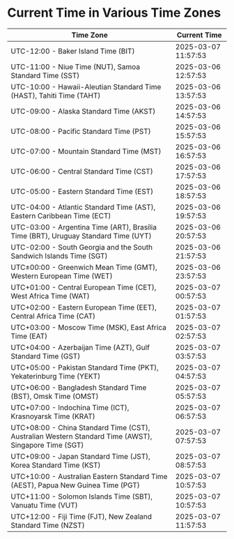 # Current Time in Various Time Zones

| Time Zone | Current Time |
|-----------|--------------|
| UTC-12:00 - Baker Island Time (BIT) | 2025-03-07 11:57:53 |
| UTC-11:00 - Niue Time (NUT), Samoa Standard Time (SST) | 2025-03-06 12:57:53 |
| UTC-10:00 - Hawaii-Aleutian Standard Time (HAST), Tahiti Time (TAHT) | 2025-03-06 13:57:53 |
| UTC-09:00 - Alaska Standard Time (AKST) | 2025-03-06 14:57:53 |
| UTC-08:00 - Pacific Standard Time (PST) | 2025-03-06 15:57:53 |
| UTC-07:00 - Mountain Standard Time (MST) | 2025-03-06 16:57:53 |
| UTC-06:00 - Central Standard Time (CST) | 2025-03-06 17:57:53 |
| UTC-05:00 - Eastern Standard Time (EST) | 2025-03-06 18:57:53 |
| UTC-04:00 - Atlantic Standard Time (AST), Eastern Caribbean Time (ECT) | 2025-03-06 19:57:53 |
| UTC-03:00 - Argentina Time (ART), Brasília Time (BRT), Uruguay Standard Time (UYT) | 2025-03-06 20:57:53 |
| UTC-02:00 - South Georgia and the South Sandwich Islands Time (SGT) | 2025-03-06 21:57:53 |
| UTC±00:00 - Greenwich Mean Time (GMT), Western European Time (WET) | 2025-03-06 23:57:53 |
| UTC+01:00 - Central European Time (CET), West Africa Time (WAT) | 2025-03-07 00:57:53 |
| UTC+02:00 - Eastern European Time (EET), Central Africa Time (CAT) | 2025-03-07 01:57:53 |
| UTC+03:00 - Moscow Time (MSK), East Africa Time (EAT) | 2025-03-07 02:57:53 |
| UTC+04:00 - Azerbaijan Time (AZT), Gulf Standard Time (GST) | 2025-03-07 03:57:53 |
| UTC+05:00 - Pakistan Standard Time (PKT), Yekaterinburg Time (YEKT) | 2025-03-07 04:57:53 |
| UTC+06:00 - Bangladesh Standard Time (BST), Omsk Time (OMST) | 2025-03-07 05:57:53 |
| UTC+07:00 - Indochina Time (ICT), Krasnoyarsk Time (KRAT) | 2025-03-07 06:57:53 |
| UTC+08:00 - China Standard Time (CST), Australian Western Standard Time (AWST), Singapore Time (SGT) | 2025-03-07 07:57:53 |
| UTC+09:00 - Japan Standard Time (JST), Korea Standard Time (KST) | 2025-03-07 08:57:53 |
| UTC+10:00 - Australian Eastern Standard Time (AEST), Papua New Guinea Time (PGT) | 2025-03-07 10:57:53 |
| UTC+11:00 - Solomon Islands Time (SBT), Vanuatu Time (VUT) | 2025-03-07 10:57:53 |
| UTC+12:00 - Fiji Time (FJT), New Zealand Standard Time (NZST) | 2025-03-07 11:57:53 |
